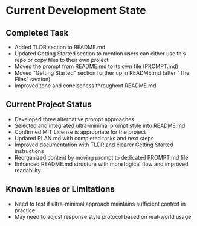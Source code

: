 # Current Development State

## Completed Task
- Added TLDR section to README.md
- Updated Getting Started section to mention users can either use this repo or copy files to their own project
- Moved the prompt from README.md to its own file (PROMPT.md)
- Moved "Getting Started" section further up in README.md (after "The Files" section)
- Improved tone and conciseness throughout README.md

## Current Project Status
- Developed three alternative prompt approaches
- Selected and integrated ultra-minimal prompt style into README.md
- Confirmed MIT License is appropriate for the project
- Updated PLAN.md with completed tasks and next steps
- Improved documentation with TLDR and clearer Getting Started instructions
- Reorganized content by moving prompt to dedicated PROMPT.md file
- Enhanced README.md structure with more logical flow and improved readability

## Known Issues or Limitations
- Need to test if ultra-minimal approach maintains sufficient context in practice
- May need to adjust response style protocol based on real-world usage
